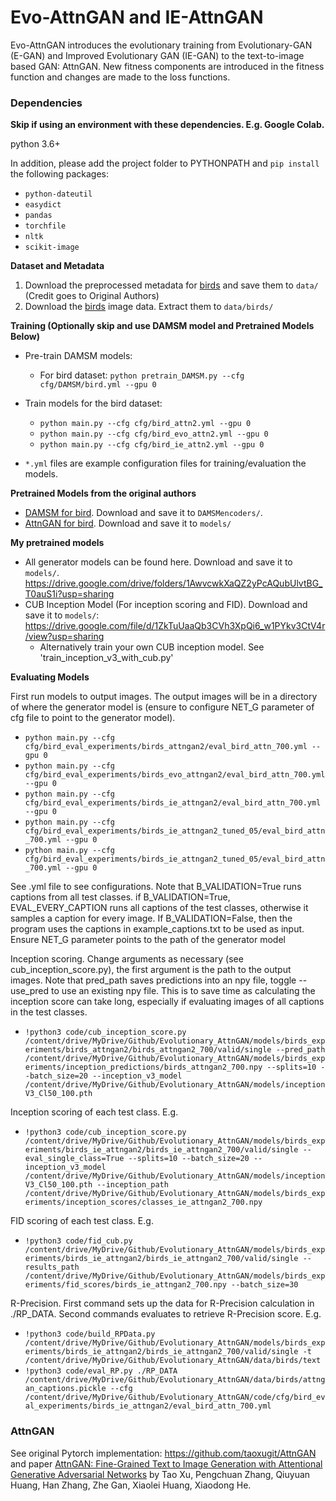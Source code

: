 # Evo-AttnGAN and IE-AttnGAN

Evo-AttnGAN introduces the evolutionary training from Evolutionary-GAN (E-GAN) and Improved Evolutionary GAN
(IE-GAN) to the text-to-image based GAN: AttnGAN. New fitness components are introduced in the fitness function 
and changes are made to the loss functions.

### Dependencies
**Skip if using an environment with these dependencies. E.g. Google Colab.**

python 3.6+

In addition, please add the project folder to PYTHONPATH and `pip install` the following packages:
- `python-dateutil`
- `easydict`
- `pandas`
- `torchfile`
- `nltk`
- `scikit-image`


**Dataset and Metadata**

1. Download the preprocessed metadata for [birds](https://drive.google.com/open?id=1O_LtUP9sch09QH3s_EBAgLEctBQ5JBSJ) and save them to `data/` (Credit goes to Original Authors)
2. Download the [birds](http://www.vision.caltech.edu/visipedia/CUB-200-2011.html) image data. Extract them to `data/birds/`


**Training (Optionally skip and use DAMSM model and Pretrained Models Below)**
- Pre-train DAMSM models:
  - For bird dataset: `python pretrain_DAMSM.py --cfg cfg/DAMSM/bird.yml --gpu 0` 

- Train models for the bird dataset:
  - `python main.py --cfg cfg/bird_attn2.yml --gpu 0`
  - `python main.py --cfg cfg/bird_evo_attn2.yml --gpu 0`
  - `python main.py --cfg cfg/bird_ie_attn2.yml --gpu 0`

- `*.yml` files are example configuration files for training/evaluation the models.


**Pretrained Models from the original authors**
- [DAMSM for bird](https://drive.google.com/open?id=1GNUKjVeyWYBJ8hEU-yrfYQpDOkxEyP3V). Download and save it to `DAMSMencoders/`. 
- [AttnGAN for bird](https://drive.google.com/open?id=1lqNG75suOuR_8gjoEPYNp8VyT_ufPPig). Download and save it to `models/`

**My pretrained models**
- All generator models can be found here. Download and save it to `models/`.  https://drive.google.com/drive/folders/1AwvcwkXaQZ2yPcAQubUlvtBG_T0auS1i?usp=sharing
- CUB Inception Model (For inception scoring and FID). Download and save it to `models/`: https://drive.google.com/file/d/1ZkTuUaaQb3CVh3XpQi6_w1PYkv3CtV4r/view?usp=sharing
  - Alternatively train your own CUB inception model. See 'train_inception_v3_with_cub.py'

**Evaluating Models**


First run models to output images. The output images will be in a directory of where the generator model is (ensure to configure NET_G parameter of cfg file to point to the generator model).
  - `python main.py --cfg cfg/bird_eval_experiments/birds_attngan2/eval_bird_attn_700.yml --gpu 0`
  - `python main.py --cfg cfg/bird_eval_experiments/birds_evo_attngan2/eval_bird_attn_700.yml --gpu 0`
  - `python main.py --cfg cfg/bird_eval_experiments/birds_ie_attngan2/eval_bird_attn_700.yml --gpu 0`
  - `python main.py --cfg cfg/bird_eval_experiments/birds_ie_attngan2_tuned_05/eval_bird_attn_700.yml --gpu 0`
  - `python main.py --cfg cfg/bird_eval_experiments/birds_ie_attngan2_tuned_05/eval_bird_attn_700.yml --gpu 0`

See .yml file to see configurations. Note that B_VALIDATION=True runs captions from all test classes. if B_VALIDATION=True, EVAL_EVERY_CAPTION runs all captions of the test classes, otherwise it samples a caption for every image. If B_VALIDATION=False, then the program uses the captions in example_captions.txt to be used as input.
Ensure NET_G parameter points to the path of the generator model

Inception scoring. Change arguments as necessary (see cub_inception_score.py), the first argument is the path to the output images. Note that pred_path saves predictions into an npy file, toggle --use_pred to use an existing npy file. This is to save time as
calculating the inception score can take long, especially if evaluating images of all captions in the test classes.
- `!python3 code/cub_inception_score.py /content/drive/MyDrive/Github/Evolutionary_AttnGAN/models/birds_experiments/birds_attngan2/birds_attngan2_700/valid/single --pred_path /content/drive/MyDrive/Github/Evolutionary_AttnGAN/models/birds_experiments/inception_predictions/birds_attngan2_700.npy --splits=10 --batch_size=20 --inception_v3_model /content/drive/MyDrive/Github/Evolutionary_AttnGAN/models/inceptionV3_Cl50_100.pth`

Inception scoring of each test class. E.g.
- `!python3 code/cub_inception_score.py /content/drive/MyDrive/Github/Evolutionary_AttnGAN/models/birds_experiments/birds_ie_attngan2/birds_ie_attngan2_700/valid/single --eval_single_class=True --splits=10 --batch_size=20 --inception_v3_model /content/drive/MyDrive/Github/Evolutionary_AttnGAN/models/inceptionV3_Cl50_100.pth --inception_path /content/drive/MyDrive/Github/Evolutionary_AttnGAN/models/birds_experiments/inception_scores/classes_ie_attngan2_700.npy`

FID scoring of each test class. E.g.
- `!python3 code/fid_cub.py /content/drive/MyDrive/Github/Evolutionary_AttnGAN/models/birds_experiments/birds_ie_attngan2/birds_ie_attngan2_700/valid/single --results_path /content/drive/MyDrive/Github/Evolutionary_AttnGAN/models/birds_experiments/fid_scores/birds_ie_attngan2_700.npy --batch_size=30`

R-Precision. First command sets up the data for R-Precision calculation in ./RP_DATA. Second commands evaluates to retrieve R-Precision score. E.g.
- `!python3 code/build_RPData.py /content/drive/MyDrive/Github/Evolutionary_AttnGAN/models/birds_experiments/birds_ie_attngan2/birds_ie_attngan2_700/valid/single -t /content/drive/MyDrive/Github/Evolutionary_AttnGAN/data/birds/text`
- `!python3 code/eval_RP.py ./RP_DATA  /content/drive/MyDrive/Github/Evolutionary_AttnGAN/data/birds/attngan_captions.pickle --cfg /content/drive/MyDrive/Github/Evolutionary_AttnGAN/code/cfg/bird_eval_experiments/birds_ie_attngan2/eval_bird_attn_700.yml`


### AttnGAN
See original Pytorch implementation: https://github.com/taoxugit/AttnGAN
and paper [AttnGAN: Fine-Grained Text to Image Generation
with Attentional Generative Adversarial Networks](http://openaccess.thecvf.com/content_cvpr_2018/papers/Xu_AttnGAN_Fine-Grained_Text_CVPR_2018_paper.pdf) by Tao Xu, Pengchuan Zhang, Qiuyuan Huang, Han Zhang, Zhe Gan, Xiaolei Huang, Xiaodong He.
